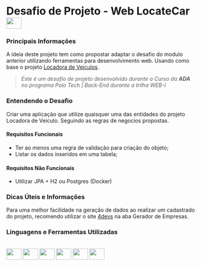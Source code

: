 # Desafio de Projeto - Web LocateCar <img align="center" height="30" width="40" src="https://ada-site-frontend.s3.sa-east-1.amazonaws.com/home/header-logo.svg" />

### Principais Informações
A ideia deste projeto tem como propostar adaptar o desafio do modulo anterior utilizando ferramentas para desenvolvimento web. Usando como base o projeto [Locadora de Veiculos](https://github.com/pedrodev7/LocadoraDeVeiculosJava).  

> _Este é um desafio de projeto desenvolvido durante o Curso da **ADA** no programa Polo Tech | Back-End durante a trilha WEB-I_

### Entendendo o Desafio

Criar uma aplicação que utilize quaisquer uma das entidades do projeto Locadora de Veiculo. Seguindo as regras de negocios propostas. 

#### Requisitos Funcionais
* Ter ao menos uma regra de validação para criação do objeto;
* Listar os dados inseridos em uma tabela;
#### Requisitos Não Funcionais
* Utilizar JPA + H2 ou Postgres (Docker)

### Dicas Úteis e Informações
Para uma melhor facilidade na geração de dados ao realizar um cadastrado do projeto, recomendo utilizar o site [4devs](https://www.4devs.com.br/gerador_de_empresas) na aba Gerador de Empresas.


### Linguagens e Ferramentas Utilizadas
<div style="display: inline_block"><br>
  <img align="center" height="30" width="40" src="https://cdn.jsdelivr.net/gh/devicons/devicon/icons/vscode/vscode-original.svg" />
  <img align="center" height="30" width="40" src="https://cdn.jsdelivr.net/gh/devicons/devicon/icons/java/java-original.svg" />
  <img align="center" height="30" width="40" src="https://cdn.jsdelivr.net/gh/devicons/devicon/icons/spring/spring-original.svg" />
  <img align="center" height="30" width="40" src="https://cdn.jsdelivr.net/gh/devicons/devicon/icons/postgresql/postgresql-original.svg" />
  <img align="center" height="30" width="40" src="https://cdn.jsdelivr.net/gh/devicons/devicon/icons/docker/docker-original.svg" />
  <img align="center" height="30" width="40" src="https://cdn.jsdelivr.net/gh/devicons/devicon/icons/git/git-original.svg" />
  
</div>